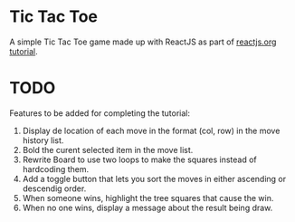 # Tic Tac Toe
A simple Tic Tac Toe game made up with ReactJS as part of [reactjs.org tutorial](https://reactjs.org/tutorial/tutorial.html).

# TODO

Features to be added for completing the tutorial: 

1. Display de location of each move in the format (col, row) in the move history list.
2. Bold the curent selected item in the move list.
3. Rewrite Board to use two loops to make the squares instead of hardcoding them.
4. Add a toggle button that lets you sort the moves in either ascending or descendig order.
5. When someone wins, highlight the tree squares that cause the win.
6. When no one wins, display a message about the result being draw.
